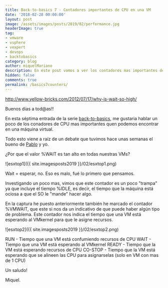 ```yaml
---
title: Back-to-basics 7 - Contadores importantes de CPU en una VM
date: '2018-02-28 00:00:00'
layout: post
image: /assets/images/posts/2019/02/performance.jpg
headerImage: true
tag:
- vmware
- vsphere
- vexpert
- devops
- backtobasics
category: blog
author: miquelMariano
description: En este post vamos a ver los contadores mas importantes de CPU que nos podemos encontrar en cada VM de nuestro entorno.
hidden: false
comments: true
permalink: /basics7counters/
---
```


http://www.yellow-bricks.com/2012/07/17/why-is-wait-so-high/

Buenos dias a tod@as!!

En esta séptima entrada de la serie [back-to-basics](https://miquelmariano.github.io/tags/#backtobasics), me gustaria hablar un poco de los conadores de CPU mas importantes quen podemos encontrar en una máquina virtual.

Todo esto viene a raíz de un debate que tuvimos hace unas semanas el bueno de [Pablo](https://twitter.com/eclat2k) y yo.

¿Por que el valor %WAIT es tan alto en todas nuestras VMs?

![esxtop1]({{ site.imagesposts2019 }}/02/esxtop1.png)

Wait = esperar, no. Eso es malo, fué lo primero que pensamos. 

Investigando un poco mas, vimos que este contador es un poco "trampa" ya que incluye el tiempo %IDLE, es decir, el tiempo que la máquina está ociosa a que el SO le "mande" hacer algo.

En la captura he puesto anteriormente también he marcado el contador %VMWAIT, que este si nos da un indicativo de que puede haber algún tipo de problema. Este contador nos indica el tiempo que una VM está esperando al VMkernel para que le asigne recursos.

![esxtop2]({{ site.imagesposts2019 }}/02/esxtop2.png)

RUN - Tiempo que una VM está confumiendo recursos de CPU
WAIT - Tiempo que una VM está esperando al VMkernel
READY - Tiempo que la VM está esperando recursos de CPU
CO-STOP - Tiempo que la VM está esperando que se alineen las CPU para asignarselas (solo en VM con mas de 1 CPU)


Un saludo!

Miquel.


